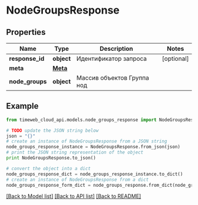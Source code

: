 # NodeGroupsResponse


## Properties
Name | Type | Description | Notes
------------ | ------------- | ------------- | -------------
**response_id** | **object** | Идентификатор запроса | [optional] 
**meta** | [**Meta**](Meta.md) |  | 
**node_groups** | **object** | Массив объектов Группа нод | 

## Example

```python
from timeweb_cloud_api.models.node_groups_response import NodeGroupsResponse

# TODO update the JSON string below
json = "{}"
# create an instance of NodeGroupsResponse from a JSON string
node_groups_response_instance = NodeGroupsResponse.from_json(json)
# print the JSON string representation of the object
print NodeGroupsResponse.to_json()

# convert the object into a dict
node_groups_response_dict = node_groups_response_instance.to_dict()
# create an instance of NodeGroupsResponse from a dict
node_groups_response_form_dict = node_groups_response.from_dict(node_groups_response_dict)
```
[[Back to Model list]](../README.md#documentation-for-models) [[Back to API list]](../README.md#documentation-for-api-endpoints) [[Back to README]](../README.md)


